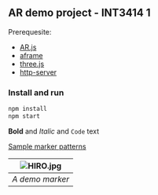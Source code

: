 ## AR demo project - INT3414 1

Prerequesite: 
- [AR.js](https://github.com/jeromeetienne/AR.js/)
- [aframe](https://github.com/aframevr/aframe)
- [three.js](https://github.com/mrdoob/three.js/)
- [http-server](https://github.com/http-party/http-server/)

### Install and run
```markdown
npm install 
npm start
```

**Bold** and _Italic_ and `Code` text

[Sample marker patterns](https://github.com/jeromeetienne/AR.js/tree/master/three.js/examples/marker-training/examples) 



| ![HIRO.jpg](https://jeromeetienne.github.io/AR.js/data/images/HIRO.jpg) | 
|:--:| 
| *A demo marker* |
